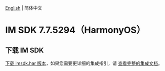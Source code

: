 [English](./README.md) | 简体中文

# IM SDK 7.7.5294（HarmonyOS）

## 下载 IM SDK

[下载 imsdk.har 版本](https://im.sdk.qcloud.com/download/plus/7.7.5294/imsdk-ohos-7.7.5294.har)，如果您需要更详细的集成指引，请 [查看完整的集成文档](TODO)。
